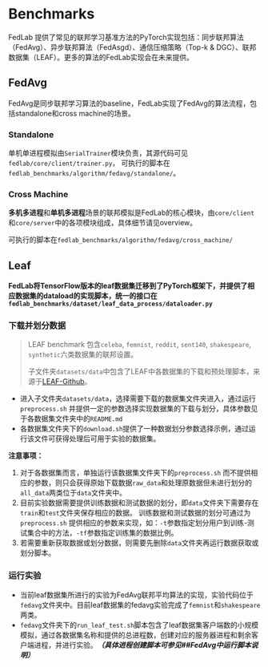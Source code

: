 # Benchmarks
FedLab 提供了常见的联邦学习基准方法的PyTorch实现包括：同步联邦算法（FedAvg）、异步联邦算法（FedAsgd）、通信压缩策略（Top-k & DGC）、联邦数据集（LEAF）。更多的算法的FedLab实现会在未来提供。

## FedAvg

FedAvg是同步联邦学习算法的baseline，FedLab实现了FedAvg的算法流程，包括standalone和cross machine的场景。

### Standalone

单机单进程模拟由`SerialTrainer`模块负责，其源代码可见`fedlab/core/client/trainer.py`，
可执行的脚本在`fedlab_benchmarks/algorithm/fedavg/standalone/`。

### Cross Machine
**多机多进程**和**单机多进程**场景的联邦模拟是FedLab的核心模块，由`core/client`和`core/server`中的各项模块组成，具体细节请见overview。

可执行的脚本在`fedlab_benchmarks/algorithm/fedavg/cross_machine/`

## Leaf

**FedLab将TensorFlow版本的leaf数据集迁移到了PyTorch框架下，并提供了相应数据集的dataload的实现脚本，统一的接口在`fedlab_benchmarks/dataset/leaf_data_process/dataloader.py`**

### 下载并划分数据

> LEAF benchmark 包含`celeba`, `femnist`, `reddit`, `sent140`, `shakespeare`, `synthetic`六类数据集的联邦设置。
>
> 子文件夹`datasets/data`中包含了LEAF中各数据集的下载和预处理脚本，来源于[LEAF-Github](https://github.com/TalwalkarLab/leaf)。

- 进入子文件夹`datasets/data`，选择需要下载的数据集文件夹进入，通过运行`preprocess.sh` 并提供一定的参数选择实现数据集的下载与划分，具体参数见于各数据集文件夹中的`README.md`
- 各数据集文件夹下的`download.sh`提供了一种数据划分参数选择示例，通过运行该文件可获得处理后可用于实验的数据集。

**注意事项：**

1. 对于各数据集而言，单独运行该数据集文件夹下的`preprocess.sh` 而不提供相应的参数，则只会获得原始下载数据`raw_data`和处理原数据但未进行划分的`all_data`两类位于`data`文件夹中。
2. 目前实验数据需要提供训练数据和测试数据的划分，即`data`文件夹下需要存在`train`和`test`文件夹保存相应的数据。
   训练数据和测试数据的划分可通过为`preprocess.sh` 提供相应的参数来实现，如：`-t`参数指定划分用户到训练-测试集合中的方法，`-tf`参数指定训练集的数据比例。
3. 若需要重新获取数据或划分数据，则需要先删除`data`文件夹再运行数据获取或划分脚本。

### 运行实验

- 当前leaf数据集所进行的实验为FedAvg联邦平均算法的实现，实验代码位于`fedavg`文件夹中。目前leaf数据集的fedavg实验完成了`femnist`和`shakespeare`两类。
- `fedavg`文件夹下的`run_leaf_test.sh`脚本包含了leaf数据集客户端数的小规模模拟，通过各数据集名称和提供的总进程数，创建对应的服务器进程和剩余客户端进程，并进行实验。***（具体进程创建脚本可参见##FedAvg中运行脚本说明）***
